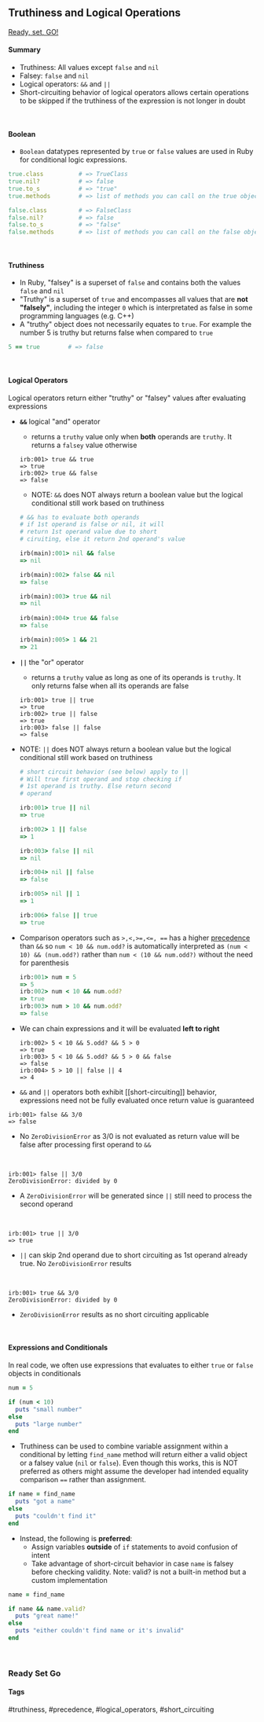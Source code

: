 ## Truthiness and Logical Operations

[Ready, set, GO!](#ready-set-go)
#### Summary
- Truthiness: All values except `false` and `nil`
- Falsey: `false` and `nil`
- Logical operators: `&&` and `||`
- Short-circuiting behavior of logical operators allows certain operations to be skipped if the truthiness of the expression is not longer in doubt
<br>

#### Boolean
- `Boolean` datatypes represented by `true` or `false` values are used in Ruby for conditional logic expressions.
```ruby
true.class          # => TrueClass
true.nil?           # => false
true.to_s           # => "true"
true.methods        # => list of methods you can call on the true object

false.class         # => FalseClass
false.nil?          # => false
false.to_s          # => "false"
false.methods       # => list of methods you can call on the false object
```
<br>

#### Truthiness
- In Ruby, "falsey" is a superset of `false` and contains both the values `false` and `nil`
- "Truthy" is a superset of `true` and encompasses all values that are **not "falsely"**, including the integer `0` which is interpretated as false in some programming languages (e.g. C++)
- A "truthy" object does not necessarily equates to `true`. For example the number 5 is truthy but returns false when compared to `true`
```ruby
5 == true        # => false
```
<br>

#### Logical Operators
Logical operators return either "truthy" or "falsey" values after evaluating expressions
<br>
- **`&&`** logical "and" operator 
	- returns a `truthy` value only when **both** operands are `truthy`. It returns a `falsey` value otherwise
	```irb
	irb:001> true && true
	=> true
	irb:002> true && false
	=> false
	```

	- NOTE: `&&` does NOT always return a boolean value but the logical conditional still work based on truthiness
	```ruby
	# && has to evaluate both operands
	# if 1st operand is false or nil, it will
	# return 1st operand value due to short 
	# ciruiting, else it return 2nd operand's value
	
	irb(main):001> nil && false
	=> nil

	irb(main):002> false && nil
	=> false
	
	irb(main):003> true && nil
	=> nil
      
	irb(main):004> true && false
	=> false

	irb(main):005> 1 && 21
	=> 21
	```

- **`||`** the "or" operator 
	- returns a `truthy` value as long as one of its operands is `truthy`. It only returns false when all its operands are false
	```irb
	irb:001> true || true
	=> true
	irb:002> true || false 
	=> true
	irb:003> false || false 
	=> false
	```

- NOTE: `||` does NOT always return a boolean value but the logical conditional still work based on truthiness
	```ruby
	# short circuit behavior (see below) apply to ||
	# Will true first operand and stop checking if 
	# 1st operand is truthy. Else return second 
	# operand
	
	irb:001> true || nil
	=> true
	
	irb:002> 1 || false
	=> 1
	
	irb:003> false || nil
	=> nil
	
	irb:004> nil || false
	=> false
	
	irb:005> nil || 1
	=> 1
	
	irb:006> false || true
	=> true
	```

- Comparison operators such as `>,<,>=,<=, ==` has a higher [precedence](precedence.md/#test-section) than `&&` so  `num < 10 && num.odd?` is automatically interpreted as  `(num < 10) && (num.odd?)` rather than  `num < (10 && num.odd?)` without the need for parenthesis
	```ruby
	irb:001> num = 5
	=> 5
	irb:002> num < 10 && num.odd?
	=> true
	irb:003> num > 10 && num.odd?
	=> false
	```

- We can chain expressions and it will be evaluated **left to right**
	```irb
	irb:002> 5 < 10 && 5.odd? && 5 > 0
	=> true
	irb:003> 5 < 10 && 5.odd? && 5 > 0 && false
	=> false
	irb:004> 5 > 10 || false || 4
	=> 4
	``` 

- `&&` and `||` operators both exhibit [[short-circuiting]] behavior, expressions need not be fully evaluated once return value is guaranteed

```irb
irb:001> false && 3/0
=> false
```
- No `ZeroDivisionError` as 3/0 is not evaluated as return value will be false after processing first operand to `&&` 
<br>

```irb
irb:001> false || 3/0
ZeroDivisionError: divided by 0
```
- A `ZeroDivisionError` will be generated since `||` still need to process the second operand
<br>

```irb
irb:001> true || 3/0
=> true
```
- `||` can skip 2nd operand due to short circuiting as 1st operand already true. No `ZeroDivisionError` results
<br>

```irb
irb:001> true && 3/0
ZeroDivisionError: divided by 0
```
- `ZeroDivisionError` results as no short circuiting applicable
<br>

#### Expressions and Conditionals
In real code, we often use expressions that evaluates to either `true` or `false` objects in conditionals
```ruby
num = 5

if (num < 10)
  puts "small number"
else
  puts "large number"
end
```

- Truthiness can be used to combine variable assignment within a conditional by letting `find_name` method will return either a valid object or a falsey value (`nil` or `false`). Even though this works, this is NOT preferred as others might assume the developer had intended equality comparison `==` rather than assignment.  
```ruby
if name = find_name
  puts "got a name"
else
  puts "couldn't find it"
end
```
 
- Instead, the following is **preferred**:
	- Assign variables **outside** of `if` statements to avoid confusion of intent
	- Take advantage of short-circuit behavior in case `name` is falsey before checking validity. Note: valid? is not a built-in method but a custom implementation
```ruby
name = find_name

if name && name.valid?
  puts "great name!"
else
  puts "either couldn't find name or it's invalid"
end
```
<br>

### Ready Set Go

#### Tags
#truthiness, #precedence, #logical_operators, #short_circuiting
